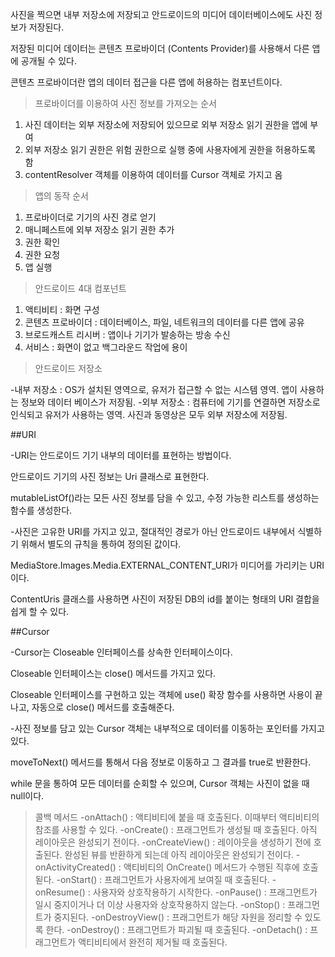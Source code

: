 사진을 찍으면 내부 저장소에 저장되고 안드로이드의 미디어 데이터베이스에도 사진 정보가 저장된다.

저장된 미디어 데이터는 콘텐츠 프로바이더 (Contents Provider)를 사용해서 다른 앱에 공개될 수 있다.

콘텐츠 프로바이더란 앱의 데이터 접근을 다른 앱에 허용하는 컴포넌트이다. 

> 프로바이더를 이용하여 사진 정보를 가져오는 순서

1. 사진 데이터는 외부 저장소에 저장되어 있으므로 외부 저장소 읽기 권한을 앱에 부여
2. 외부 저장소 읽기 권한은 위험 권한으로 실행 중에 사용자에게 권한을 허용하도록 함
3. contentResolver 객체를 이용하여 데이터를 Cursor 객체로 가지고 옴


> 앱의 동작 순서

1. 프로바이더로 기기의 사진 경로 얻기
2. 매니페스트에 외부 저장소 읽기 권한 추가
3. 권한 확인
4. 권한 요청
5. 앱 실행


> 안드로이드 4대 컴포넌트

  1. 액티비티 : 화면 구성
  2. 콘텐츠 프로바이더 : 데이터베이스, 파일, 네트워크의 데이터를 다른 앱에 공유
  3. 브로드캐스트 리시버 : 앱이나 기기가 발송하는 방송 수신
  4. 서비스 : 화면이 없고 백그라운드 작업에 용이


> 안드로이드 저장소

-내부 저장소 : OS가 설치된 영역으로, 유저가 접근할 수 없는 시스템 영역. 앱이 사용하는 정보와 데이터 베이스가 저장됨.
-외부 저장소 : 컴퓨터에 기기를 연결하면 저장소로 인식되고 유저가 사용하는 영역. 사진과 동영상은 모두 외부 저장소에 저장됨.




##URI

-URI는 안드로이드 기기 내부의 데이터를 표현하는 방법이다.

안드로이드 기기의 사진 정보는 Uri 클래스로 표현한다. 

mutableListOf()라는 모든 사진 정보를 담을 수 있고, 수정 가능한 리스트를 생성하는 함수를 생성한다. 

-사진은 고유한 URI를 가지고 있고, 절대적인 경로가 아닌 안드로이드 내부에서 식별하기 위해서 별도의 규칙을 통하여 정의된 값이다.

MediaStore.Images.Media.EXTERNAL_CONTENT_URI가 미디어를 가리키는 URI이다.

ContentUris 클래스를 사용하면 사진이 저장된 DB의 id를 붙이는 형태의 URI 결합을 쉽게 할 수 있다.

##Cursor

-Cursor는 Closeable 인터페이스를 상속한 인터페이스이다.

Closeable 인터페이스는 close() 메서드를 가지고 있다. 

Closeable 인터페이스를 구현하고 있는 객체에 use() 확장 함수를 사용하면 사용이 끝나고, 자동으로 close() 메서드를 호출해준다.

-사진 정보를 담고 있는 Cursor 객체는 내부적으로 데이터를 이동하는 포인터를 가지고 있다.

moveToNext() 메서드를 통해서 다음 정보로 이동하고 그 결과를 true로 반환한다.

while 문을 통하여 모든 데이터를 순회할 수 있으며, Cursor 객체는 사진이 없을 때 null이다.



>콜백 메서드
  -onAttach() : 액티비티에 붙을 때 호출된다. 이때부터 액티비티의 참조를 사용할 수 있다.
  -onCreate() : 프래그먼트가 생성될 때 호출된다. 아직 레이아웃은 완성되기 전이다.
  -onCreateView() : 레이아웃을 생성하기 전에 호출된다. 완성된 뷰를 반환하게 되는데 아직 레이아웃은 완성되기 전이다.
  -onActivityCreated() : 액티비티의 OnCreate() 메서드가 수행된 직후에 호출됟다.
  -onStart() : 프래그먼트가 사용자에게 보여질 때 호출된다.
  -onResume() : 사용자와 상호작용하기 시작한다.
  -onPause() : 프래그먼트가 일시 중지이거나 더 이상 사용자와 상호작용하지 않는다.
  -onStop() : 프래그먼트가 중지된다.
  -onDestroyView() : 프래그먼트가 해당 자원을 정리할 수 있도록 한다.
  -onDestroy() : 프래그먼트가 파괴될 때 호출된다.
  -onDetach() : 프래그먼트가 액티비티에서 완전히 제거될 때 호출된다.

